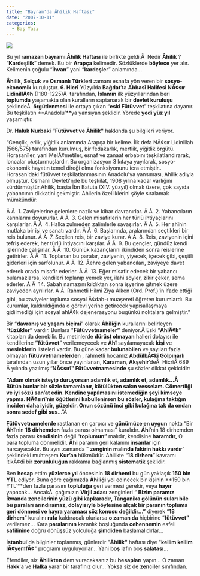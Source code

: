 ```yaml
---
title: "Bayram'da Âhîlik Haftası"
date: "2007-10-11"
categories: 
  - Baş Yazı
---
```


![](/uploads/image/hnkarjn8.jpg)

Bu yıl **ramazan bayramı Âhilik Haftası** ile birlikte geldi.Â  Nedir **Âhilik** ? “**Kardeşilik**” demek. Bu bir **Arapça** kelimedir. Sözlüklerde **böylece** yer alır. Kelimenin çoğulu “**İhvan**” yani “**kardeşle**r” anlamında...

**Âhilik, Selçuk** ve **Osmanlı Türkleri** zamanı esnafa yön veren bir **sosyo-ekonomik** kuruluştur. **6\. Hicrî** Yüzyılda **Bağdat**’ta **Abbasî Halifesi NÃ¢sır LidinillÃ¢h** (1180-1225)Â  tarafından, **İslamın** ilk yüzyıllarından beri **toplumda** yaşamakta olan kuralların saptanarak bir **devlet kuruluşu** şeklindeÂ  **örgütlenmesi** ile ortaya çıkan “**eski Fütüvvet**” teşkilatına dayanır. Bu teşkilatın **Anadolu’**ya yansıyan şeklidir. Yörede **yedi yüz yıl** yaşamıştır.

Dr. **Haluk Nurbaki “Fütüvvet ve Âhilik"** hakkında şu bilgileri veriyor.

“Gençlik, erlik, yiğitlik anlamında Arapça bir kelime. İlk defa NÃ¢sır Lidinillah (566/575) tarafından kurulmuş, bir fedakarlık, mertlik, yiğitlik örgütü. Horasanîler, yani MelÃ¢metîler, esnaf ve zanaat erbabını teşkilatlandırarak, loncalar oluşturmuşlardır. Bu organizasyon 3 kıtaya yayılarak, sosyo-ekonomik hayatın temel direği olma fonksiyonunu icra etmiştir.. Horasan'daki fütüvvet teşkilatlanmasının Anadolu'ya yansıması, Ahilik adıyla olmuştur. Osmanlı Devleti'nde bu teşkilat, 1908 yılına kadar varlığını sürdürmüştür.Ahilik, başta İbn Batuta (XIV. yüzyıl) olmak üzere, çok sayıda yabancının dikkatini çekmiştir. Ahilerin özelliklerini şöyle sıralamak mümkündür:

Â Â  1. Zaviyelerine gelenlere nazik ve kibar davranırlar. Â Â  2. Yabancıların karınlarını doyururlar. Â Â  3. Gelen misafirlerin her türlü ihtiyaçlarını karşılarlar. Â Â  4. Halka zulmeden zalimlerle savaşırlar. Â Â  5. Her ahînin mutlaka bir işi ve sanatı vardır. Â Â  6. Başlarında, aralarından seçtikleri bir reis bulunur. Â Â  7. Seçilen reis, bir zaviye kurar. Â Â  8. Reis, zaviyenin içini tefriş ederek, her türlü ihtiyacını karşılar. Â Â  9. Bu gençler, gündüz kendi işlerinde çalışırlar. Â Â  10. Günlük kazançlarını ikindiden sonra reislerine getirirler. Â Â  11. Toplanan bu paralar, zaviyenin, yiyecek, içecek gibi, çeşitli giderleri için sarfolunur. Â Â  12. Åehre gelen yabancıları, zaviyeye davet ederek orada misafir ederler. Â Â  13. Eğer misafir edecek bir yabancı bulamazlarsa, kendileri toplanıp yemek yer, ilahi söyler, zikir çeker, sema ederler. Â Â  14. Sabah namazını kıldıktan sonra işyerine gitmek üzere zaviyeden ayrılırlar. Â Â  Rahmetli Hilmi Ziya Ãlken (Ord. Prof.)'in ifade ettiği gibi, bu zaviyeler topluma sosyal Ã¢dab-ı muaşereti öğreten kurumlardı. Bu kurumlar, kaldırıldığında o görevi yerine getirecek yapısallaşmaya gidilmediği için sosyal ahlÃ¢k dejenerasyonu bugünkü noktalara gelmiştir.”

Bir “**davranış ve yaşam biçimi**” olarak **Âhiliğin** kurallarını belirleyen “**tüzükler”** vardır. Bunlara "**Fütüvvetnameler”** deniyor.Â Eski “**AhlÃ¢k**” kitapları da denebilir. Bu metinlerde **dürüst olmayan** halleri dolayısı ile kendilerine **“fütüvvet**” verilemeyecek ve **Âhî** sayılamayacak **kişi** ve **mesleklerin** listeleri vardır. Bu güne kadar **bulunabilen** ve sayıları fazla olmayan **fütüvvetnamelerden** , rahmetli hocamız **AbdülbÃ¢ki Gölpınarlı** tarafından uzun yıllar önce yayınlanan, **Karaman**, **Akşehir**’deÂ  HicrîÂ 689 Â yılında yazılmış “**NÃ¢sırî” Fütüvvetnamesinde** şu sözler dikkat çekicidir:

**“Adam olmak isteyip duruyorsan adamlık et, adamlık et, adamlık...Â  Bütün bunlar bir sözle tamamlanır, kötülükten sakın vesselam. Cömertliği ve iyi sözü san’at edin. Kendine yapılmasını istemediğin şeyi kimseye yapma. NÃ¢sırî’nin öğütlerini kabullenirsen bu sözler, kulağına taktığın inciden daha iyidir, güzeldir. Onun sözünü inci gibi kulağına tak da ondan sonra sedef gibi sus**...”Â 

**Fütüvvetnamelerde** rastlanan en çarpıcı ve **günümüze en uygun** nokta “Bir **Âhî**’nin **18 dirhemden** fazla parası olmaması” kuralıdır. **Âhi**’nin 18 dirhemden fazla parası **kendisinin** değil “**toplumun”** malıdır, kendisine **haramdır,** O para topluma dönmelidir. **Âhi** paranın geri kalanını **insanla**r için harcayacaktır. Bu aynı zamanda “ **zenginin malında fakirin hakkı vardır**” şeklindeki muhteşem **Kur’an** hükmüdür. Ahilikte “**18 dirhem**” kavramı itikÃ¢dî bir **zorunluluğun** rakkama bağlanmış **sistematik** şeklidir.

Ben **hesap** ettim **yüzlerce yıl** öncesinin **18 dirhemi** bu gün yaklaşık **150 bin YTL** ediyor. Buna göre çağımızda **Âhiliği** yol edinecek bir kişinin **150 bin YTL’**den fazla parasını **topluluğa** geri vermesi gerekir, veya **hayır** yapacak... AncakÂ  çağımızın **Virjil adası** zenginleri “ **Bizim paramız Rwanda zencilerinin yüzü gibi kapkaradır, Tanganika gölünün suları bile bu paraları arındıramaz, dolayısıyle böylesine alçak bir paranın topluma geri dönmesi ve hayra yaraması söz konusu değildir...”** diyerek “**18 dirhem**” kuralını **rafa** kaldıracak olurlarsa **o zaman da** hiçbirine “**fütüvvet”** verilemez... Kara **paralarının** karanlık boşluğunda **cehennemin** esfeli **safilinine** doğru dönüşsüz yolculuğa **şimdiden** başlamalıdırlar...

**İstanbul**'da bilginler toplanmış, günlerdir "**Âhilik"** haftası diye "**kellim kellim lÃ¢yemfÃ¢**" programı uyguluyorlar... Yani **boş** lafın boş **salatası**...

Efendiler, siz **Âhilikten** dem vuracaksanız bu **hesapları** yapın... O zaman **Hakk**'a ve **Halka** yarar bir tarafınız olur... Yoksa siz de **zenciler** sınıfından.

